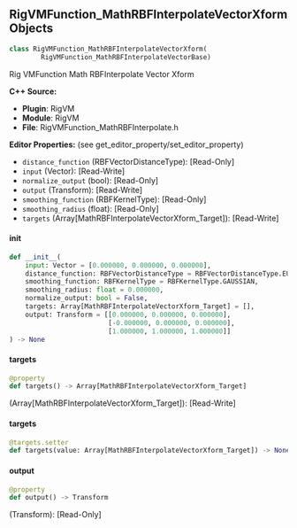 ## RigVMFunction_MathRBFInterpolateVectorXform Objects

```python
class RigVMFunction_MathRBFInterpolateVectorXform(
        RigVMFunction_MathRBFInterpolateVectorBase)
```

Rig VMFunction Math RBFInterpolate Vector Xform

**C++ Source:**

- **Plugin**: RigVM
- **Module**: RigVM
- **File**: RigVMFunction_MathRBFInterpolate.h

**Editor Properties:** (see get_editor_property/set_editor_property)

- ``distance_function`` (RBFVectorDistanceType):  [Read-Only]
- ``input`` (Vector):  [Read-Write]
- ``normalize_output`` (bool):  [Read-Only]
- ``output`` (Transform):  [Read-Write]
- ``smoothing_function`` (RBFKernelType):  [Read-Only]
- ``smoothing_radius`` (float):  [Read-Only]
- ``targets`` (Array[MathRBFInterpolateVectorXform_Target]):  [Read-Write]

<a id="unreal.RigVMFunction_MathRBFInterpolateVectorXform.__init__"></a>

#### __init__

```python
def __init__(
    input: Vector = [0.000000, 0.000000, 0.000000],
    distance_function: RBFVectorDistanceType = RBFVectorDistanceType.EUCLIDEAN,
    smoothing_function: RBFKernelType = RBFKernelType.GAUSSIAN,
    smoothing_radius: float = 0.000000,
    normalize_output: bool = False,
    targets: Array[MathRBFInterpolateVectorXform_Target] = [],
    output: Transform = [[0.000000, 0.000000, 0.000000],
                         [-0.000000, 0.000000, 0.000000],
                         [1.000000, 1.000000, 1.000000]]
) -> None
```

<a id="unreal.RigVMFunction_MathRBFInterpolateVectorXform.targets"></a>

#### targets

```python
@property
def targets() -> Array[MathRBFInterpolateVectorXform_Target]
```

(Array[MathRBFInterpolateVectorXform_Target]):  [Read-Write]

<a id="unreal.RigVMFunction_MathRBFInterpolateVectorXform.targets"></a>

#### targets

```python
@targets.setter
def targets(value: Array[MathRBFInterpolateVectorXform_Target]) -> None
```

<a id="unreal.RigVMFunction_MathRBFInterpolateVectorXform.output"></a>

#### output

```python
@property
def output() -> Transform
```

(Transform):  [Read-Only]

<a id="unreal.RigUnit_MathRBFInterpolateVectorXform"></a>